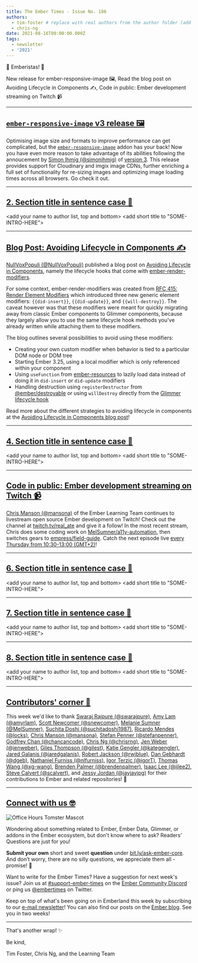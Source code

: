 ```yaml
---
title: The Ember Times - Issue No. 186
authors:
  - tim-foster # replace with real authors from the author folder (add yourself if you're not there)
  - chris-ng
date: 2021-08-16T00:00:00.000Z
tags:
  - newsletter
  - '2021'
---
```


👋 Emberistas! 🐹

<SOME-INTRO-HERE-TO-KEEP-THEM-SUBSCRIBERS-READING>
New release for ember-responsive-image 🖼,
Read the blog post on Avoiding Lifecycle in Components ✍️,
Code in public: Ember development streaming on Twitch 📹

---

## [`ember-responsive-image` v3 release 🖼](https://github.com/kaliber5/ember-responsive-image)

Optimising image size and formats to improve performance can get complicated, but the [`ember-responsive-image`](https://github.com/kaliber5/ember-responsive-image) addon has your back! Now you have even more reason to take advantage of its abilities following the annoucement by [Simon Ihmig (@simonihmig)](https://github.com/simonihmig) of [version 3](https://github.com/kaliber5/ember-responsive-image/releases/tag/v3.0.0). This release provides support for Cloudinary and imgix image CDNs, further enriching a full set of functionality for re-sizing images and optimizing image loading times across all browsers. Go check it out.

---

## [2. Section title in sentence case 🐹](section-url)

<change section title emoji>
<consider adding some bold to your paragraph>
<add the contributor in the post in format "FirstName LastName (@githubUserName)" linked to their GitHub account>
<please include link to external article/repo/etc in paragraph / body text, not just header title above>

<add your name to author list, top and bottom>
<add short title to "SOME-INTRO-HERE">

---

## [Blog Post: Avoiding Lifecycle in Components ✍️](https://twitter.com/nullvoxpopuli/status/1421128258427490311)

[NullVoxPopuli (@NullVoxPopuli)](https://github.com/NullVoxPopuli) published a blog post on [Avoiding Lifecycle in Components](https://nullvoxpopuli.com/avoiding-lifecycle), namely the lifecycle hooks that come with [ember-render-modifiers](https://github.com/emberjs/ember-render-modifiers).

For some context, ember-render-modifiers was created from [RFC 415: Render Element Modifiers](https://emberjs.github.io/rfcs/0415-render-element-modifiers.html) which introduced  three new generic element modifiers: `{{did-insert}}`, `{{did-update}}`, and `{{will-destroy}}`. The caveat however was that these modifiers were meant for quickly migrating away from classic Ember components to Glimmer components, because they largely allow you to use the same lifecycle hook methods you've already written while attaching them to these modifiers.

The blog outlines several possibilities to avoid using these modifiers:

- Creating your own custom modifier when behavior is tied to a particular DOM node or DOM tree
- Starting Ember 3.25, using a local modifier which is only referenced within your component
- Using `useFunction` from [ember-resources](https://github.com/NullVoxPopuli/ember-resources) to lazily load data instead of doing it in `did-insert` or `did-update` modifiers
- Handling destruction using `registerDestructor` from [@ember/destroyable](https://api.emberjs.com/ember/release/modules/@ember%2Fdestroyable) or using `willDestroy` directly from the [Glimmer lifecycle hook](https://api.emberjs.com/ember/release/modules/@glimmer%2Fcomponent#willdestroy)

Read more about the different strategies to avoiding lifecycle in components at the [Avoiding Lifecycle in Components blog post](https://nullvoxpopuli.com/avoiding-lifecycle)!

---

## [4. Section title in sentence case 🐹](section-url)

<change section title emoji>
<consider adding some bold to your paragraph>
<add the contributor in the post in format "FirstName LastName (@githubUserName)" linked to their GitHub account>
<please include link to external article/repo/etc in paragraph / body text, not just header title above>

<add your name to author list, top and bottom>
<add short title to "SOME-INTRO-HERE">

---

## [Code in public: Ember development streaming on Twitch 📹](twitch.tv/real_ate)

[Chris Manson (@mansona)](https://github.com/mansona) of the Ember Learning Team continues to livestream open source Ember development on Twitch! Check out the channel at [twitch.tv/real_ate](https://www.twitch.tv/real_ate) and give it a follow! In the most recent stream, Chris does some coding work on [MelSumner/a11y-automation](https://github.com/MelSumner/a11y-automation), then switches gears to [empress/field-guide](https://github.com/empress/field-guide). Catch the next episode live [every Thursday from 10:30-13:00 (GMT+2)](https://www.twitch.tv/real_ate/schedule)!

---

## [6. Section title in sentence case 🐹](section-url)

<change section title emoji>
<consider adding some bold to your paragraph>
<add the contributor in the post in format "FirstName LastName (@githubUserName)" linked to their GitHub account>
<please include link to external article/repo/etc in paragraph / body text, not just header title above>

<add your name to author list, top and bottom>
<add short title to "SOME-INTRO-HERE">

---

## [7. Section title in sentence case 🐹](section-url)

<change section title emoji>
<consider adding some bold to your paragraph>
<add the contributor in the post in format "FirstName LastName (@githubUserName)" linked to their GitHub account>
<please include link to external article/repo/etc in paragraph / body text, not just header title above>

<add your name to author list, top and bottom>
<add short title to "SOME-INTRO-HERE">

---

## [8. Section title in sentence case 🐹](section-url)

<change section title emoji>
<consider adding some bold to your paragraph>
<add the contributor in the post in format "FirstName LastName (@githubUserName)" linked to their GitHub account>
<please include link to external article/repo/etc in paragraph / body text, not just header title above>

<add your name to author list, top and bottom>
<add short title to "SOME-INTRO-HERE">

---

## [Contributors' corner 👏](https://guides.emberjs.com/release/contributing/repositories/)

<p>This week we'd like to thank <a href="https://github.com/swarajpure" rel="noopener noreferrer" target="_blank">Swaraj Rajpure (@swarajpure)</a>, <a href="https://github.com/amyrlam" rel="noopener noreferrer" target="_blank">Amy Lam (@amyrlam)</a>, <a href="https://github.com/snewcomer" rel="noopener noreferrer" target="_blank">Scott Newcomer (@snewcomer)</a>, <a href="https://github.com/MelSumner" rel="noopener noreferrer" target="_blank">Melanie Sumner (@MelSumner)</a>, <a href="https://github.com/suchitadoshi1987" rel="noopener noreferrer" target="_blank">Suchita Doshi (@suchitadoshi1987)</a>, <a href="https://github.com/locks" rel="noopener noreferrer" target="_blank">Ricardo Mendes (@locks)</a>, <a href="https://github.com/mansona" rel="noopener noreferrer" target="_blank">Chris Manson (@mansona)</a>, <a href="https://github.com/stefanpenner" rel="noopener noreferrer" target="_blank">Stefan Penner (@stefanpenner)</a>, <a href="https://github.com/chancancode" rel="noopener noreferrer" target="_blank">Godfrey Chan (@chancancode)</a>, <a href="https://github.com/chrisrng" rel="noopener noreferrer" target="_blank">Chris Ng (@chrisrng)</a>, <a href="https://github.com/jenweber" rel="noopener noreferrer" target="_blank">Jen Weber (@jenweber)</a>, <a href="https://github.com/gilest" rel="noopener noreferrer" target="_blank">Giles Thompson (@gilest)</a>, <a href="https://github.com/kategengler" rel="noopener noreferrer" target="_blank">Katie Gengler (@kategengler)</a>, <a href="https://github.com/jaredgalanis" rel="noopener noreferrer" target="_blank">Jared Galanis (@jaredgalanis)</a>, <a href="https://github.com/rwjblue" rel="noopener noreferrer" target="_blank">Robert Jackson (@rwjblue)</a>, <a href="https://github.com/dgeb" rel="noopener noreferrer" target="_blank">Dan Gebhardt (@dgeb)</a>, <a href="https://github.com/nlfurniss" rel="noopener noreferrer" target="_blank">Nathaniel Furniss (@nlfurniss)</a>, <a href="https://github.com/igorT" rel="noopener noreferrer" target="_blank">Igor Terzic (@igorT)</a>, <a href="https://github.com/xg-wang" rel="noopener noreferrer" target="_blank">Thomas Wang (@xg-wang)</a>, <a href="https://github.com/brendenpalmer" rel="noopener noreferrer" target="_blank">Brenden Palmer (@brendenpalmer)</a>, <a href="https://github.com/ijlee2" rel="noopener noreferrer" target="_blank">Isaac Lee (@ijlee2)</a>, <a href="https://github.com/scalvert" rel="noopener noreferrer" target="_blank">Steve Calvert (@scalvert)</a>, and <a href="https://github.com/jayjayjpg" rel="noopener noreferrer" target="_blank">Jessy Jordan (@jayjayjpg)</a> for their contributions to Ember and related repositories! 💖</p>

---

## [Connect with us 🤓](https://docs.google.com/forms/d/e/1FAIpQLScqu7Lw_9cIkRtAiXKitgkAo4xX_pV1pdCfMJgIr6Py1V-9Og/viewform)

<div class="blog-row">
  <img class="float-right small transparent padded" alt="Office Hours Tomster Mascot" title="Readers' Questions" src="/images/tomsters/officehours.png" />

  <p>Wondering about something related to Ember, Ember Data, Glimmer, or addons in the Ember ecosystem, but don't know where to ask? Readers’ Questions are just for you!</p>

  <p><strong>Submit your own</strong> short and sweet <strong>question</strong> under <a href="https://bit.ly/ask-ember-core" target="rq">bit.ly/ask-ember-core</a>. And don’t worry, there are no silly questions, we appreciate them all - promise! 🤞</p>

  <p>Want to write for the Ember Times? Have a suggestion for next week's issue? Join us at <a href="https://discordapp.com/channels/480462759797063690/485450546887786506">#support-ember-times</a> on the <a href="https://discord.gg/emberjs">Ember Community Discord</a> or ping us <a href="https://twitter.com/embertimes">@embertimes</a> on Twitter.</p>

  <p>Keep on top of what's been going on in Emberland this week by subscribing to our <a href="https://embertimes.substack.com/">e-mail newsletter</a>! You can also find our posts on the <a href="https://blog.emberjs.com/tag/newsletter">Ember blog</a>. See you in two weeks!</p>
</div>

---

That's another wrap! ✨

Be kind,

Tim Foster, Chris Ng, and the Learning Team

